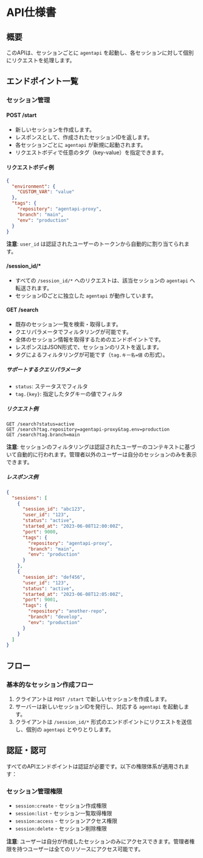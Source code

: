 # API仕様書

## 概要
このAPIは、セッションごとに `agentapi` を起動し、各セッションに対して個別にリクエストを処理します。

## エンドポイント一覧

### セッション管理

#### POST /start
- 新しいセッションを作成します。
- レスポンスとして、作成されたセッションIDを返します。
- 各セッションごとに `agentapi` が新規に起動されます。
- リクエストボディで任意のタグ（key-value）を指定できます。

#### リクエストボディ例
```json
{
  "environment": {
    "CUSTOM_VAR": "value"
  },
  "tags": {
    "repository": "agentapi-proxy",
    "branch": "main",
    "env": "production"
  }
}
```

**注意**: `user_id` は認証されたユーザーのトークンから自動的に割り当てられます。


#### /session_id/*
- すべての `/session_id/*` へのリクエストは、該当セッションの `agentapi` へ転送されます。
- セッションIDごとに独立した `agentapi` が動作しています。

#### GET /search
- 既存のセッション一覧を検索・取得します。
- クエリパラメータでフィルタリングが可能です。
- 全体のセッション情報を取得するためのエンドポイントです。
- レスポンスはJSON形式で、セッションのリストを返します。
- タグによるフィルタリングが可能です（`tag.キー名=値` の形式）。

##### サポートするクエリパラメータ
- `status`: ステータスでフィルタ
- `tag.{key}`: 指定したタグキーの値でフィルタ

##### リクエスト例
```
GET /search?status=active
GET /search?tag.repository=agentapi-proxy&tag.env=production
GET /search?tag.branch=main
```

**注意**: セッションのフィルタリングは認証されたユーザーのコンテキストに基づいて自動的に行われます。管理者以外のユーザーは自分のセッションのみを表示できます。

##### レスポンス例
```json
{
  "sessions": [
    {
      "session_id": "abc123",
      "user_id": "123",
      "status": "active",
      "started_at": "2023-06-08T12:00:00Z",
      "port": 9000,
      "tags": {
        "repository": "agentapi-proxy",
        "branch": "main",
        "env": "production"
      }
    },
    {
      "session_id": "def456",
      "user_id": "123",
      "status": "active",
      "started_at": "2023-06-08T12:05:00Z",
      "port": 9001,
      "tags": {
        "repository": "another-repo",
        "branch": "develop",
        "env": "production"
      }
    }
  ]
}
```


## フロー

### 基本的なセッション作成フロー
1. クライアントは `POST /start` で新しいセッションを作成します。
2. サーバーは新しいセッションIDを発行し、対応する `agentapi` を起動します。
3. クライアントは `/session_id/*` 形式のエンドポイントにリクエストを送信し、個別の `agentapi` とやりとりします。


## 認証・認可

すべてのAPIエンドポイントは認証が必要です。以下の権限体系が適用されます：

### セッション管理権限
- `session:create` - セッション作成権限
- `session:list` - セッション一覧取得権限
- `session:access` - セッションアクセス権限
- `session:delete` - セッション削除権限

**注意**: ユーザーは自分が作成したセッションのみにアクセスできます。管理者権限を持つユーザーは全てのリソースにアクセス可能です。
